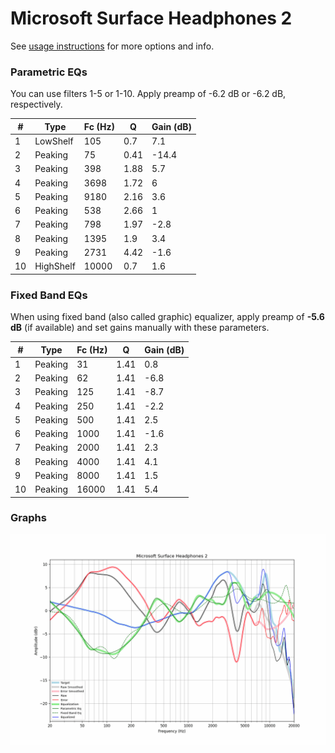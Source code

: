 # Microsoft Surface Headphones 2
See [usage instructions](https://github.com/jaakkopasanen/AutoEq#usage) for more options and info.

### Parametric EQs
You can use filters 1-5 or 1-10. Apply preamp of -6.2 dB or -6.2 dB, respectively.

|   # | Type      |   Fc (Hz) |    Q |   Gain (dB) |
|-----|-----------|-----------|------|-------------|
|   1 | LowShelf  |       105 | 0.7  |         7.1 |
|   2 | Peaking   |        75 | 0.41 |       -14.4 |
|   3 | Peaking   |       398 | 1.88 |         5.7 |
|   4 | Peaking   |      3698 | 1.72 |         6   |
|   5 | Peaking   |      9180 | 2.16 |         3.6 |
|   6 | Peaking   |       538 | 2.66 |         1   |
|   7 | Peaking   |       798 | 1.97 |        -2.8 |
|   8 | Peaking   |      1395 | 1.9  |         3.4 |
|   9 | Peaking   |      2731 | 4.42 |        -1.6 |
|  10 | HighShelf |     10000 | 0.7  |         1.6 |

### Fixed Band EQs
When using fixed band (also called graphic) equalizer, apply preamp of **-5.6 dB** (if available) and set gains manually with these parameters.

|   # | Type    |   Fc (Hz) |    Q |   Gain (dB) |
|-----|---------|-----------|------|-------------|
|   1 | Peaking |        31 | 1.41 |         0.8 |
|   2 | Peaking |        62 | 1.41 |        -6.8 |
|   3 | Peaking |       125 | 1.41 |        -8.7 |
|   4 | Peaking |       250 | 1.41 |        -2.2 |
|   5 | Peaking |       500 | 1.41 |         2.5 |
|   6 | Peaking |      1000 | 1.41 |        -1.6 |
|   7 | Peaking |      2000 | 1.41 |         2.3 |
|   8 | Peaking |      4000 | 1.41 |         4.1 |
|   9 | Peaking |      8000 | 1.41 |         1.5 |
|  10 | Peaking |     16000 | 1.41 |         5.4 |

### Graphs
![](./Microsoft%20Surface%20Headphones%202.png)
